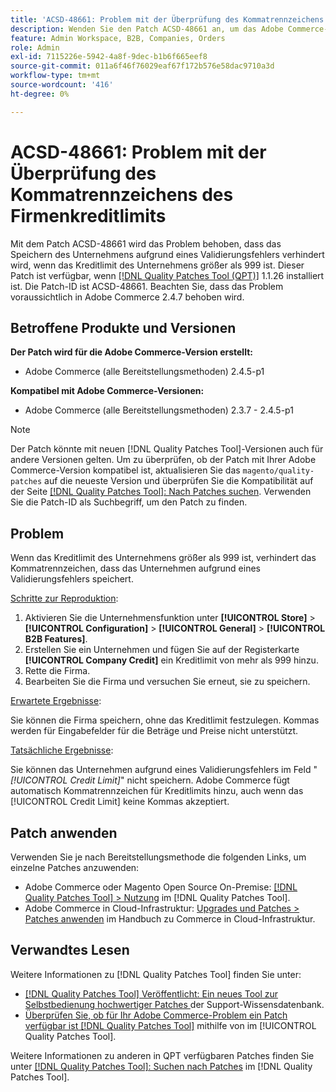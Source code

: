 ```yaml
---
title: 'ACSD-48661: Problem mit der Überprüfung des Kommatrennzeichens des Firmenkreditlimits'
description: Wenden Sie den Patch ACSD-48661 an, um das Adobe Commerce-Problem zu beheben, bei dem das Firmenkreditlimit größer als 999 ist und das Kommatrennzeichen aufgrund eines Validierungsfehlers das Speichern des Unternehmens verhindert.
feature: Admin Workspace, B2B, Companies, Orders
role: Admin
exl-id: 7115226e-5942-4a8f-9dec-b1b6f665eef8
source-git-commit: 011a6f46f76029eaf67f172b576e58dac9710a3d
workflow-type: tm+mt
source-wordcount: '416'
ht-degree: 0%

---
```


# ACSD-48661: Problem mit der Überprüfung des Kommatrennzeichens des Firmenkreditlimits

Mit dem Patch ACSD-48661 wird das Problem behoben, dass das Speichern des Unternehmens aufgrund eines Validierungsfehlers verhindert wird, wenn das Kreditlimit des Unternehmens größer als 999 ist. Dieser Patch ist verfügbar, wenn [[!DNL Quality Patches Tool (QPT)]](https://experienceleague.adobe.com/en/docs/commerce-operations/tools/quality-patches-tool/quality-patches-tool-to-self-serve-quality-patches) 1.1.26 installiert ist. Die Patch-ID ist ACSD-48661. Beachten Sie, dass das Problem voraussichtlich in Adobe Commerce 2.4.7 behoben wird.

## Betroffene Produkte und Versionen

**Der Patch wird für die Adobe Commerce-Version erstellt:**

* Adobe Commerce (alle Bereitstellungsmethoden) 2.4.5-p1

**Kompatibel mit Adobe Commerce-Versionen:**

* Adobe Commerce (alle Bereitstellungsmethoden) 2.3.7 - 2.4.5-p1

>[!NOTE]
>
>Der Patch könnte mit neuen [!DNL Quality Patches Tool]-Versionen auch für andere Versionen gelten. Um zu überprüfen, ob der Patch mit Ihrer Adobe Commerce-Version kompatibel ist, aktualisieren Sie das `magento/quality-patches` auf die neueste Version und überprüfen Sie die Kompatibilität auf der Seite [[!DNL Quality Patches Tool]: Nach Patches suchen](https://experienceleague.adobe.com/tools/commerce-quality-patches/index.html). Verwenden Sie die Patch-ID als Suchbegriff, um den Patch zu finden.

## Problem

Wenn das Kreditlimit des Unternehmens größer als 999 ist, verhindert das Kommatrennzeichen, dass das Unternehmen aufgrund eines Validierungsfehlers speichert.

<u>Schritte zur Reproduktion</u>:

1. Aktivieren Sie die Unternehmensfunktion unter **[!UICONTROL Store]** > **[!UICONTROL Configuration]** > **[!UICONTROL General]** > **[!UICONTROL B2B Features]**.
1. Erstellen Sie ein Unternehmen und fügen Sie auf der Registerkarte **[!UICONTROL Company Credit]** ein Kreditlimit von mehr als 999 hinzu.
1. Rette die Firma.
1. Bearbeiten Sie die Firma und versuchen Sie erneut, sie zu speichern.

<u>Erwartete Ergebnisse</u>:

Sie können die Firma speichern, ohne das Kreditlimit festzulegen. Kommas werden für Eingabefelder für die Beträge und Preise nicht unterstützt.

<u>Tatsächliche Ergebnisse</u>:

Sie können das Unternehmen aufgrund eines Validierungsfehlers im Feld &quot;*[!UICONTROL Credit Limit]*&quot; nicht speichern. Adobe Commerce fügt automatisch Kommatrennzeichen für Kreditlimits hinzu, auch wenn das [!UICONTROL Credit Limit] keine Kommas akzeptiert.

## Patch anwenden

Verwenden Sie je nach Bereitstellungsmethode die folgenden Links, um einzelne Patches anzuwenden:

* Adobe Commerce oder Magento Open Source On-Premise: [[!DNL Quality Patches Tool] > Nutzung](/help/tools/quality-patches-tool/usage.md) im [!DNL Quality Patches Tool].
* Adobe Commerce in Cloud-Infrastruktur: [Upgrades und Patches > Patches anwenden](https://experienceleague.adobe.com/docs/commerce-cloud-service/user-guide/develop/upgrade/apply-patches.html) im Handbuch zu Commerce in Cloud-Infrastruktur.

## Verwandtes Lesen

Weitere Informationen zu [!DNL Quality Patches Tool] finden Sie unter:

* [[!DNL Quality Patches Tool] Veröffentlicht: Ein neues Tool zur Selbstbedienung hochwertiger Patches ](https://experienceleague.adobe.com/en/docs/commerce-operations/tools/quality-patches-tool/quality-patches-tool-to-self-serve-quality-patches) der Support-Wissensdatenbank.
* [Überprüfen Sie, ob für Ihr Adobe Commerce-Problem ein Patch verfügbar ist [!DNL Quality Patches Tool]](/help/tools/quality-patches-tool/patches-available-in-qpt/check-patch-for-magento-issue-with-magento-quality-patches.md) mithilfe von im [!UICONTROL Quality Patches Tool].


Weitere Informationen zu anderen in QPT verfügbaren Patches finden Sie unter [[!DNL Quality Patches Tool]: Suchen nach Patches](https://experienceleague.adobe.com/tools/commerce-quality-patches/index.html) im [!DNL Quality Patches Tool].
